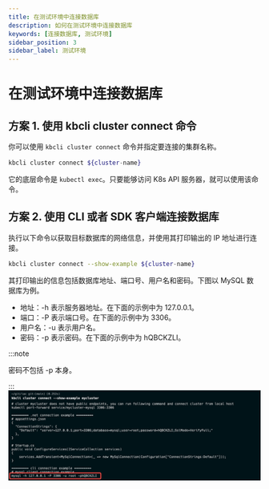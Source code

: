 ```yaml
---
title: 在测试环境中连接数据库
description: 如何在测试环境中连接数据库
keywords: [连接数据库, 测试环境]
sidebar_position: 3
sidebar_label: 测试环境
---
```


# 在测试环境中连接数据库

## 方案 1. 使用 kbcli cluster connect 命令

你可以使用 `kbcli cluster connect` 命令并指定要连接的集群名称。

```bash
kbcli cluster connect ${cluster-name}
```

它的底层命令是 `kubectl exec`。只要能够访问 K8s API 服务器，就可以使用该命令。

## 方案 2. 使用 CLI 或者 SDK 客户端连接数据库

执行以下命令以获取目标数据库的网络信息，并使用其打印输出的 IP 地址进行连接。

```bash
kbcli cluster connect --show-example ${cluster-name}
```

其打印输出的信息包括数据库地址、端口号、用户名和密码。下图以 MySQL 数据库为例。

- 地址：-h 表示服务器地址。在下面的示例中为 127.0.0.1。
- 端口：-P 表示端口号。在下面的示例中为 3306。
- 用户名：-u 表示用户名。
- 密码：-p 表示密码。在下面的示例中为 hQBCKZLI。

:::note

密码不包括 -p 本身。

:::
![testing env](../img/../../img/connect-to-database-in-testing-env.png)

